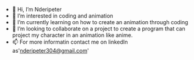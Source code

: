 - 👋 Hi, I’m Nderipeter
- 👀 I’m interested in coding and animation
- 🌱 I’m currently learning on how to create an animation through coding
- 💞️ I’m looking to collaborate on a project to create a program that can project my character in an animation like anime.
- 📫 For more informatin contact me on linkedIn as'nderipeter304@gmail.com'  

<!---
Nderipetergmailcom/Nderipetergmailcom is a ✨ special ✨ repository because its `README.md` (this file) appears on your GitHub profile.
You can click the Preview link to take a look at your changes.
--->
